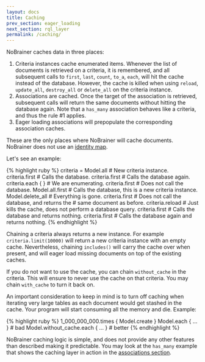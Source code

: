 ```yaml
---
layout: docs
title: Caching
prev_section: eager_loading
next_section: rql_layer
permalink: /caching/
---
```


NoBrainer caches data in three places:

1. Criteria instances cache enumerated items. Whenever the list of documents is
   retrieved on a criteria, it is remembered, and all subsequent calls to `first`,
   `last`, `count`, `to_a`, `each`, will hit the cache instead of the database. However,
   the cache is killed when using `reload`, `update_all`, `destroy_all` or
   `delete_all` on the criteria instance.
2. Associations are cached. Once the target of the association is retrieved, subsequent
   calls will return the same documents without hitting the database again. Note
   that a `has_many` association behaves like a criteria, and thus the rule #1
   applies.
3. Eager loading associations will prepopulate the corresponding association caches.

These are the only places where NoBrainer will cache documents. NoBrainer does
not use an [identity map](http://www.martinfowler.com/eaaCatalog/identityMap.html).

Let's see an example:

{% highlight ruby %}
criteria = Model.all # New criteria instance.
criteria.first       # Calls the database.
criteria.first       # Calls the database again.
criteria.each { }    # We are enumerating.
criteria.first       # Does not call the database.
Model.all.first      # Calls the database, this is a new criteria instance.
Model.delete_all     # Everything is gone.
criteria.first       # Does not call the database, and returns the
                     # same document as before.
criteria.reload      # Just kills the cache, does not perform a database query.
criteria.first       # Calls the database and returns nothing.
criteria.first       # Calls the database again and returns nothing.
{% endhighlight %}

Chaining a criteria always returns a new instance. For example
`criteria.limit(10000)` will return a new criteria instance with an empty cache.
Nevertheless, chaining `includes()` will carry the cache over when present,
and will eager load missing documents on top of the existing caches.

If you do not want to use the cache, you can chain `without_cache` in the
criteria. This will ensure to never use the cache on that criteria. You may
chain `with_cache` to turn it back on.

An important consideration to keep in mind is to turn off caching when iterating
very large tables as each document would get stashed in the cache.  Your program
will start consuming all the memory and die. Example:

{% highlight ruby %}
1_000_000_000.times { Model.create }
Model.each { ... } # bad
Model.without_cache.each { ... } # better
{% endhighlight %}

NoBrainer caching logic is simple, and does not provide any other features than
described making it predictable. You may look at the `has_many` example that
shows the caching layer in action in the [associations section](/docs/associations).
